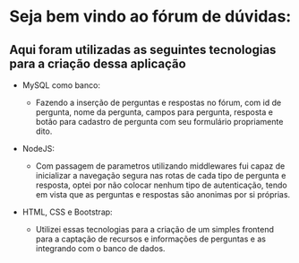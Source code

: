 # Seja bem vindo ao fórum de dúvidas:

## Aqui foram utilizadas as seguintes tecnologias para a criação dessa aplicação

- MySQL como banco:
  - Fazendo a inserção de perguntas e respostas no fórum, com id de pergunta, nome da pergunta, campos para pergunta, resposta e botão para cadastro de pergunta com seu formulário propriamente dito.

- NodeJS:
  - Com passagem de parametros utilizando middlewares fui capaz de inicializar a navegação segura nas rotas de cada tipo de pergunta e resposta, optei por não colocar nenhum tipo de autenticação, tendo em vista que as perguntas e respostas são anonimas por si próprias.

- HTML, CSS e Bootstrap:
  - Utilizei essas tecnologias para a criação de um simples frontend para a captação de recursos e informações de perguntas e as integrando com o banco de dados.
